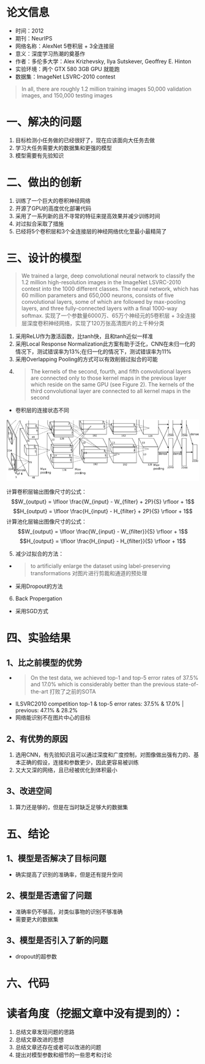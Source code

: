 # 论文信息
- 时间：2012 
- 期刊：NeurIPS
- 网络名称：AlexNet 5卷积层 + 3全连接层
- 意义：深度学习热潮的奠基作
- 作者：多伦多大学：Alex Krizhevsky, Ilya Sutskever, Geoffrey E. Hinton
- 实验环境：两个 GTX 580 3GB GPU 就能跑
- 数据集：ImageNet LSVRC-2010 contest
>In all, there are roughly 1.2 million training images 50,000 validation images, and 150,000 testing images
# 一、解决的问题
1. 目标检测小任务做的已经很好了，现在应该面向大任务去做
2. 学习大任务需要大的数据集和更强的模型
3. 模型需要有先验知识
# 二、做出的创新
1. 训练了一个巨大的卷积神经网络
2. 开源了GPU的高度优化部署代码
3. 采用了一系列新的且不寻常的特征来提高效果并减少训练时间
4. 对过拟合采取了措施
5. 已经将5个卷积层和3个全连接层的神经网络优化至最小最精简了

# 三、设计的模型
> We trained a large, deep convolutional neural network to classify the 1.2 million high-resolution images in the ImageNet LSVRC-2010 contest into the 1000 different classes.
>The neural network, which has 60 million parameters and 650,000 neurons, consists of five convolutional layers, some of which are followed by max-pooling layers, and three fully-connected layers with a final 1000-way softmax.
实现了一个参数量6000万、65万个神经元的5卷积层 + 3全连接层深度卷积神经网络，实现了120万张高清图片的上千种分类

1. 采用ReLU作为激活函数，比tanh快，且和tanh近似一样准
2. 采用Local Response Normalization此方案有助于泛化，CNN在未归一化的情况下，测试错误率为13%;在归一化的情况下，测试错误率为11%
3. 采用Overlapping Pooling的方式可以有效削弱过拟合的可能
4. >The kernels of the second, fourth, and fifth convolutional layers are connected only to those kernel maps in the previous layer which reside on the same GPU (see Figure 2). The kernels of the third convolutional layer are connected to all kernel maps in the second 
- 卷积层的连接状态不同

![AlexNet](../pictures/AlexNet.png)

计算卷积层输出图像尺寸的公式：
$$W_{output} = \lfloor \frac{W_{input} - W_{filter} + 2P}{S} \rfloor + 1$$
$$H_{output} = \lfloor \frac{H_{input} - H_{filter} + 2P}{S} \rfloor + 1$$
计算池化层输出图像尺寸的公式：
$$W_{output} = \lfloor \frac{W_{input} - W_{filter}}{S} \rfloor + 1$$
$$H_{output} = \lfloor \frac{H_{input} - H_{filter}}{S} \rfloor + 1$$

5. 减少过拟合的方法：
- > to artificially enlarge the dataset using label-preserving transformations 对图片进行剪裁和通道的预处理
- 采用Dropout的方法

6. Back Propergation
- 采用SGD方式

# 四、实验结果
## 1、比之前模型的优势
- > On the test data, we achieved top-1 and top-5 error rates of 37.5% and 17.0% which is considerably better than the previous state-of-the-art
打败了之前的SOTA
-  ILSVRC2010 competition top-1 & top-5 error rates: 37.5% & 17.0% | previous: 47.1% & 28.2%
- 网络能识别不在图片中心的目标


## 2、有优势的原因
1. 选用CNN，有先验知识且可以通过深度和广度控制，对图像做出强有力的、基本正确的假设，连接和参数更少，因此更容易被训练
2. 又大又深的网络，且已经被优化到体积最小

## 3、改进空间
1. 算力还是够的，但是在当时缺乏足够大的数据集
# 五、结论

## 1、模型是否解决了目标问题
- 确实提高了识别的准确率，但是还有提升空间
## 2、模型是否遗留了问题
- 准确率仍不够高，对类似事物的识别不够准确
- 需要更大的数据集
## 3、模型是否引入了新的问题
- dropout的超参数
# 六、代码

# 读者角度（挖掘文章中没有提到的）：
1. 总结文章发现问题的思路
2. 总结文章改进的思想
3. 总结文章还存在或者可以改进的问题
4. 提出对模型参数和细节的一些思考和讨论